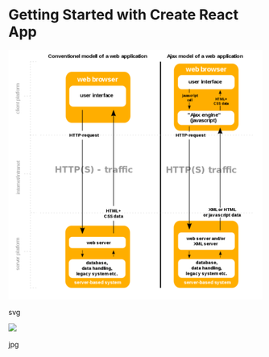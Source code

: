 # Getting Started with Create React App

![](.\1024px-Ajax-vergleich-en.svg.png)

svg



![](http://localhost:3000/asset/images/2.jpg)

jpg 



